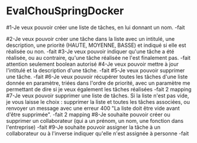 # EvalChouSpringDocker
#1-Je veux pouvoir créer une liste de tâches, en lui donnant un nom.
-fait

#2-Je veux pouvoir créer une tâche dans la liste avec un intitulé, une description, une priorité (HAUTE, MOYENNE, BASSE) et indiqué si elle est réalisée ou non.
-fait
#3-Je veux pouvoir indiquer qu'une tâche a été réalisée, ou au contraire, qu'une tâche réalisée ne l'est finalement pas.
-fait attention seulement boolean autorisé
#4-Je veux pouvoir mettre à jour l'intitulé et la description d'une tâche.
-fait
#5-Je veux pouvoir supprimer une tâche.
-fait
#6-Je veux pouvoir récupérer toutes les tâches d'une liste donnée en paramètre, triées dans l'ordre de priorité, avec un paramètre me permettant de dire si je veux également les tâches réalisées
-fait 2 mapping
#7-Je veux pouvoir supprimer une liste de tâches. Si la liste n'est pas vide, je vous laisse le choix : supprimer la liste et toutes les tâches associées, ou renvoyer un message avec une erreur 400 "La liste doit être vide avant d'être supprimée".
-fait 2 mapping
#8-Je souhaite pouvoir créer ou supprimer un collaborateur (qui a un prénom, un nom, une fonction dans l'entreprise)
-fait
#9-Je souhaite pouvoir assigner la tâche à un collaborateur ou à l'inverse indiquer qu'elle n'est assignée à personne
-fait